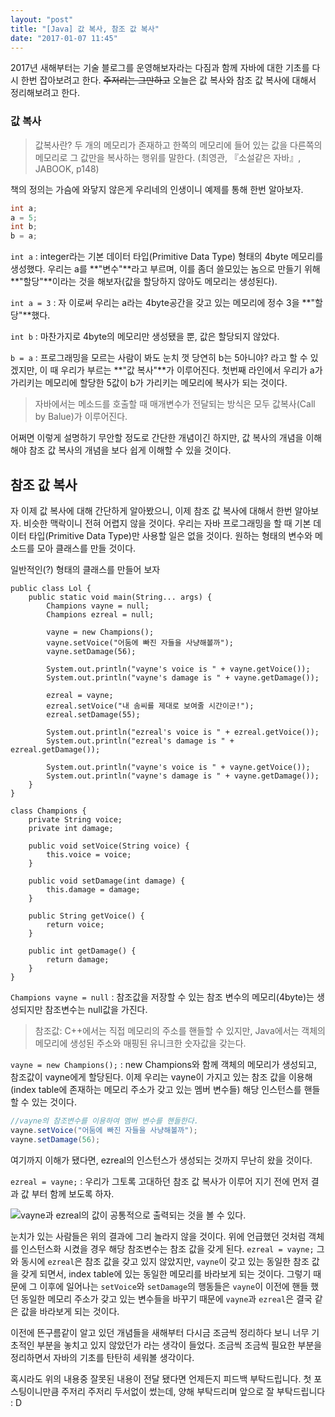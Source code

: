 ```yaml
---
layout: "post"
title: "[Java] 값 복사, 참조 값 복사"
date: "2017-01-07 11:45"
---
```


2017년 새해부터는 기술 블로그를 운영해보자라는 다짐과 함께 자바에 대한 기초를 다시 한번 잡아보려고 한다.
~~주저리는 그만하고~~ 오늘은 값 복사와 참조 값 복사에 대해서 정리해보려고 한다.

### 값 복사
> 값복사란? 두 개의 메모리가 존재하고 한쪽의 메모리에 들어 있는 값을 다른쪽의 메모리로 그 값만을 복사하는 행위를 말한다. (최영관, 『소설같은 자바』, JABOOK, p148)

책의 정의는 가슴에 와닿지 않은게 우리네의 인생이니 예제를 통해 한번 알아보자.

```java
int a;
a = 5;
int b;
b = a;
```

`int a` : integer라는 기본 데이터 타입(Primitive Data Type) 형태의 4byte 메모리를 생성했다. 우리는 a를 **"변수"**라고 부르며, 이를 좀더 쓸모있는 놈으로 만들기 위해 **"할당"**이라는 것을 해보자(값을 할당하지 않아도 메모리는 생성된다).

`int a = 3` : 자 이로써 우리는 a라는 4byte공간을 갖고 있는 메모리에 정수 3을 **"할당"**했다.

`int b` : 마찬가지로 4byte의 메모리만 생성됐을 뿐, 값은 할당되지 않았다.

`b = a` : 프로그래밍을 모르는 사람이 봐도 눈치 껏 당연히 b는 5아니야? 라고 할 수 있겠지만, 이 때 우리가 부르는 **"값 복사"**가 이루어진다. 첫번째 라인에서 우리가 a가 가리키는 메모리에 할당한 5값이 b가 가리키는 메모리에 복사가 되는 것이다.

> 자바에서는 메소드를 호출할 때 매개변수가 전달되는 방식은 모두 값복사(Call by Balue)가 이루어진다.

어쩌면 이렇게 설명하기 무안할 정도로 간단한 개념이긴 하지만, 값 복사의 개념을 이해해야 참조 값 복사의 개념을 보다 쉽게 이해할 수 있을 것이다.

## 참조 값 복사
자 이제 값 복사에 대해 간단하게 알아봤으니, 이제 참조 값 복사에 대해서 한번 알아보자. 비슷한 맥락이니 전혀 어렵지 않을 것이다. 우리는 자바 프로그래밍을 할 때 기본 데이터 타입(Primitive Data Type)만 사용할 일은 없을 것이다. 원하는 형태의 변수와 메소드를 모아 클래스를 만들 것이다.

일반적인(?) 형태의 클래스를 만들어 보자

    public class Lol {
        public static void main(String... args) {
            Champions vayne = null;
            Champions ezreal = null;

            vayne = new Champions();
            vayne.setVoice("어둠에 빠진 자들을 사냥해볼까");
            vayne.setDamage(56);

            System.out.println("vayne's voice is " + vayne.getVoice());
            System.out.println("vayne's damage is " + vayne.getDamage());

            ezreal = vayne;
            ezreal.setVoice("내 솜씨를 제대로 보여줄 시간이군!");
            ezreal.setDamage(55);

            System.out.println("ezreal's voice is " + ezreal.getVoice());
            System.out.println("ezreal's damage is " + ezreal.getDamage());

            System.out.println("vayne's voice is " + vayne.getVoice());
            System.out.println("vayne's damage is " + vayne.getDamage());
        }
    }

    class Champions {
        private String voice;
        private int damage;

        public void setVoice(String voice) {
            this.voice = voice;
        }

        public void setDamage(int damage) {
            this.damage = damage;
        }

        public String getVoice() {
            return voice;
        }

        public int getDamage() {
            return damage;
        }
    }

`Champions vayne = null` : 참조값을 저장할 수 있는 참조 변수의 메모리(4byte)는 생성되지만 참조변수는 null값을 가진다.

> 참조값: C++에서는 직접 메모리의 주소를 핸들할 수 있지만, Java에서는 객체의 메모리에 생성된 주소와 매핑된 유니크한 숫자값을 갖는다.

`vayne = new Champions();` : new Champions와 함께 객체의 메모리가 생성되고, 참조값이 vayne에게 할당된다. 이제 우리는 vayne이 가지고 있는 참조 값을 이용해(index table에 존재하는 메모리 주소가 갖고 있는 멤버 변수들) 해당 인스턴스를 핸들할 수 있는 것이다.

```java
//vayne의 참조변수를 이용하여 멤버 변수를 핸들한다.
vayne.setVoice("어둠에 빠진 자들을 사냥해볼까");
vayne.setDamage(56);
```

여기까지 이해가 됐다면, ezreal의 인스턴스가 생성되는 것까지 무난히 왔을 것이다.

`ezreal = vayne;` : 우리가 그토록 고대하던 참조 값 복사가 이루어 지기 전에 먼저 결과 값 부터 함께 보도록 하자.


![vayne과 ezreal의 값이 공통적으로 출력되는 것을 볼 수 있다.](../../../assets/images/example1.png)


눈치가 있는 사람들은 위의 결과에 그리 놀라지 않을 것이다.
위에 언급했던 것처럼 객체를 인스턴스화 시켰을 경우 해당 참조변수는 참조 값을 갖게 된다.
`ezreal = vayne;` 그와 동시에 `ezreal`은 참조 값을 갖고 있지 않았지만, `vayne`이 갖고 있는 동일한 참조 값을 갖게 되면서, index table에 있는 동일한 메모리를 바라보게 되는 것이다. 그렇기 때문에 그 이후에 일어나는 `setVoice`와 `setDamage`의 행동들은 `vayne`이 이전에 핸들 했던 동일한 메모리 주소가 갖고 있는 변수들을 바꾸기 때문에 `vayne`과 `ezreal`은 결국 같은 값을 바라보게 되는 것이다.

이전에 뜬구름같이 알고 있던 개념들을 새해부터 다시금 조금씩 정리하다 보니 너무 기초적인 부분을 놓치고 있지 않았던가 라는 생각이 들었다. 조금씩 조금씩 필요한 부분을 정리하면서 자바의 기초를 탄탄히 세워볼 생각이다.

혹시라도 위의 내용중 잘못된 내용이 전달 됐다면 언제든지 피드백 부탁드립니다. 첫 포스팅이니만큼 주저리 주저리 두서없이 썼는데, 양해 부탁드리며 앞으로 잘 부탁드립니다 : D
